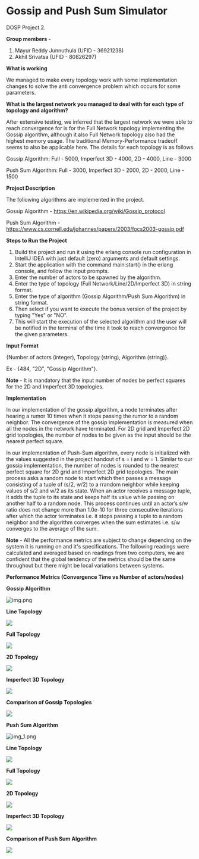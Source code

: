 # Gossip and Push Sum Simulator
DOSP Project 2.

**Group members** -

1) Mayur Reddy Junnuthula (UFID - 36921238)
2) Akhil Srivatsa (UFID - 80826297)

**What is working**

We managed to make every topology work with some implementation changes to solve the anti convergence problem which occurs for some parameters.

**What is the largest network you managed to deal with for each type of topology and algorithm?**

After extensive testing, we inferred that the largest network we were able to reach convergence for is for the Full Network topology implementing the Gossip algorithm, although it also Full Network topology also had the highest memory usage. 
The traditional Memory-Performance tradeoff seems to also be applicable here. The details for each topology is as follows

Gossip Algorithm:
Full - 5000,
Imperfect 3D - 4000,
2D - 4000,
Line - 3000

Push Sum Algorithm: 
Full - 3000,
Imperfect 3D - 2000,
2D - 2000,
Line - 1500


**Project Description**

The following algorithms are implemented in the project.

Gossip Algorithm - https://en.wikipedia.org/wiki/Gossip_protocol

Push Sum Algorithm - https://www.cs.cornell.edu/johannes/papers/2003/focs2003-gossip.pdf

**Steps to Run the Project**
1)  Build the project and run it using the erlang console run configuration in IntelliJ IDEA with just default (zero) arguments and default settings.
2) Start the application with the command main:start() in the erlang console, and follow the input prompts.
3) Enter the number of actors to be spawned by the algorithm.
4) Enter the type of topology (Full Network/Line/2D/Imperfect 3D) in string format.
5) Enter the type of algorithm (Gossip Algorithm/Push Sum Algorithm) in string format.
6) Then select if you want to execute the bonus version of the project by typing "Yes"  or "NO".
7) This will start the execution of the selected algorithm and the user will be notified in the terminal of the time it took to reach convergence for the given parameters.

**Input Format**

{Number of actors (integer), Topology (string), Algorithm (string)}.

Ex - {484, "2D", "Gossip Algorithm"}.

**Note** - 
It is mandatory that the input number of nodes be perfect squares for the 2D and Imperfect 3D topologies.

**Implementation**

In our implementation of the gossip algorithm, a node terminates after hearing a rumor 10 times when
it stops passing the rumor to a random neighbor. The convergence of the gossip implementation is measured when 
all the nodes in the network have terminated. For 2D grid and Imperfect 2D grid topologies, the number of nodes to be given as the input should be the nearest
perfect square.


In our implementation of Push-Sum algorithm, every node is initialized with the values suggested in the 
project handout of s = i and w = 1. Similar to our gossip implementation, the number of nodes is rounded to the nearest perfect square for 2D grid and Imperfect 2D grid topologies. The main process asks a random node to start which then passes a message consisting of a tuple of (s/2, w/2) to a rrandom neighbor while keeping values of s/2 and w/2 as its state. When an actor receives a message tuple, it adds the tuple to its state and keeps half its value while passing on another half to a random node. This process continues until an actor’s s/w ratio does not change more than 1.0e-10 for three consecutive iterations after which the actor terminates i.e. it stops passing
a tuple to a random neighbor and the algorithm converges when the sum estimates i.e. s/w converges to the average of the sum.

**Note** - All the performance metrics are subject to change depending on the system it is running on and it's specifications.
The following readings were calculated and averaged based on readings from two computers, we are confident that the global tendency of the metrics should be the same throughout but there might be local variations between systems. 


**Performance Metrics (Convergence Time vs Number of actors/nodes)**


**Gossip Algorithm**

![img.png](img.png)

**Line Topology**

![](line_gossip.png)

**Full Topology**

![](full_gossip.png)

**2D Topology**

![](2D_gossip.png)

**Imperfect 3D Topology**

![](3D_gossip.png)

**Comparison of Gossip Topologies**

![](gossip_combined.png)

**Push Sum Algorithm**

![img_1.png](img_1.png)

**Line Topology**

![](line_PS.png)

**Full Topology**

![](full_PS.png)

**2D Topology**

![](2D_PS.png)

**Imperfect 3D Topology**

![](3D_PS.png)

**Comparison of Push Sum Algorithm**

![](PS_combined.png)










